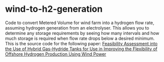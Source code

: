 # wind-to-h2-generation  
Code to convert Metered Volume for wind farm into a hydrogen flow rate, assuming hydrogen generation from an electrolyser. This allows you to determine any storage requirements by seeing how many intervals and how much storage is required when flow rate drops below a desired minimum. This is the source code for the following paper: [Feasibility Assessment into the Use of Hybrid Gas-Hydride Tanks for Use in Improving the Flexibility of Offshore Hydrogen Production Using Wind Power]()
